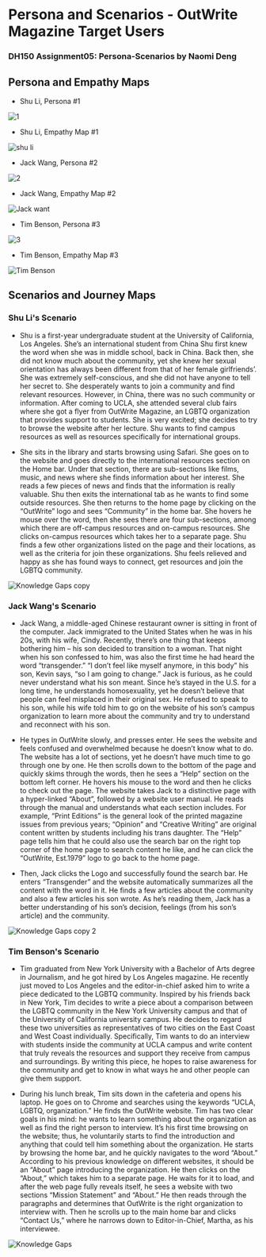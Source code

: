 # Persona and Scenarios - OutWrite Magazine Target Users

### DH150 Assignment05: Persona-Scenarios by Naomi Deng

## Persona and Empathy Maps

- Shu Li, Persona #1

![1](https://user-images.githubusercontent.com/59623164/74213187-fdf2e180-4c4c-11ea-8740-87e4dd5d6ba1.png)

- Shu Li, Empathy Map #1

![shu li](https://user-images.githubusercontent.com/59623164/74213270-47433100-4c4d-11ea-8efd-390406085ce1.jpeg)

- Jack Wang, Persona #2

![2](https://user-images.githubusercontent.com/59623164/74213331-85405500-4c4d-11ea-92c3-ffd7f800e184.png)

- Jack Wang, Empathy Map #2

![Jack want](https://user-images.githubusercontent.com/59623164/74213347-9a1ce880-4c4d-11ea-9337-07b5086cdafb.jpeg)

- Tim Benson, Persona #3

![3](https://user-images.githubusercontent.com/59623164/74213368-b28d0300-4c4d-11ea-8691-e5908d2d99d8.png)

- Tim Benson, Empathy Map #3

![Tim Benson](https://user-images.githubusercontent.com/59623164/74213378-c3d60f80-4c4d-11ea-9411-c87ed1d55acd.jpeg)

## Scenarios and Journey Maps

### Shu Li's Scenario

- Shu is a first-year undergraduate student at the University of California, Los Angeles. She’s an international student from China Shu first knew the word when she was in middle school, back in China. Back then, she did not know much about the community, yet she knew her sexual orientation has always been different from that of her female girlfriends’. She was extremely self-conscious, and she did not have anyone to tell her secret to. She desperately wants to join a community and find relevant resources. However, in China, there was no such community or information. After coming to UCLA, she attended several club fairs where she got a flyer from OutWrite Magazine, an LGBTQ organization that provides support to students. She is very excited; she decides to try to browse the website after her lecture. Shu wants to find campus resources as well as resources specifically for international groups. 

- She sits in the library and starts browsing using Safari. She goes on to the website and goes directly to the international resources section on the Home bar. Under that section, there are sub-sections like films, music, and news where she finds information about her interest. She reads a few pieces of news and finds that the information is really valuable. Shu then exits the international tab as he wants to find some outside resources. She then returns to the home page by clicking on the “OutWrite” logo and sees “Community” in the home bar. She hovers he mouse over the word, then she sees there are four sub-sections, among which there are off-campus resources and on-campus resources. She clicks on-campus resources which takes her to a separate page. Shu finds a few other organizations listed on the page and their locations, as well as the criteria for join these organizations. Shu feels relieved and happy as she has found ways to connect, get resources and join the LGBTQ community. 

![Knowledge Gaps copy](https://user-images.githubusercontent.com/59623164/74213604-df8de580-4c4e-11ea-9061-86017adc978e.png)

### Jack Wang's Scenario

- Jack Wang, a middle-aged Chinese restaurant owner is sitting in front of the computer. Jack immigrated to the United States when he was in his 20s, with his wife, Cindy. Recently, there’s one thing that keeps bothering him – his son decided to transition to a woman. That night when his son confessed to him, was also the first time he had heard the word “transgender.” “I don’t feel like myself anymore, in this body” his son, Kevin says, “so I am going to change.” Jack is furious, as he could never understand what his son meant. Since he’s stayed in the U.S. for a long time, he understands homosexuality, yet he doesn’t believe that people can feel misplaced in their original sex. He refused to speak to his son, while his wife told him to go on the website of his son’s campus organization to learn more about the community and try to understand and reconnect with his son. 

- He types in OutWrite slowly, and presses enter. He sees the website and feels confused and overwhelmed because he doesn’t know what to do. The website has a lot of sections, yet he doesn’t have much time to go through one by one. He then scrolls down to the bottom of the page and quickly skims through the words, then he sees a “Help” section on the bottom left corner. He hovers his mouse to the word and then he clicks to check out the page. The website takes Jack to a distinctive page with a hyper-linked “About”, followed by a website user manual. He reads through the manual and understands what each section includes. For example, “Print Editions” is the general look of the printed magazine issues from previous years; “Opinion” and “Creative Writing” are original content written by students including his trans daughter. The “Help” page tells him that he could also use the search bar on the right top corner of the home page to search content he like, and he can click the “OutWrite, Est.1979” logo to go back to the home page. 

- Then, Jack clicks the Logo and successfully found the search bar. He enters “Transgender” and the website automatically summarizes all the content with the word in it. He finds a few articles about the community and also a few articles his son wrote. As he’s reading them, Jack has a better understanding of his son’s decision, feelings (from his son’s article) and the community. 

![Knowledge Gaps copy 2](https://user-images.githubusercontent.com/59623164/74213499-5c6c8f80-4c4e-11ea-99ab-01f9b0138b9c.png)

### Tim Benson's Scenario 

- Tim graduated from New York University with a Bachelor of Arts degree in Journalism, and he got hired by Los Angeles magazine. He recently just moved to Los Angeles and the editor-in-chief asked him to write a piece dedicated to the LGBTQ community. Inspired by his friends back in New York, Tim decides to write a piece about a comparison between the LGBTQ community in the New York University campus and that of the University of California university campus. He decides to regard these two universities as representatives of two cities on the East Coast and West Coast individually. Specifically, Tim wants to do an interview with students inside the community at UCLA campus and write content that truly reveals the resources and support they receive from campus and surroundings. By writing this piece, he hopes to raise awareness for the community and get to know in what ways he and other people can give them support. 

- During his lunch break, Tim sits down in the cafeteria and opens his laptop. He goes on to Chrome and searches using the keywords “UCLA, LGBTQ, organization.” He finds the OutWrite website. Tim has two clear goals in his mind: he wants to learn something about the organization as well as find the right person to interview. It’s his first time browsing on the website; thus, he voluntarily starts to find the introduction and anything that could tell him something about the organization. He starts by browsing the home bar, and he quickly navigates to the word “About.” According to his previous knowledge on different websites, it should be an “About” page introducing the organization. He then clicks on the “About,” which takes him to a separate page. He waits for it to load, and after the web page fully reveals itself, he sees a website with two sections “Mission Statement” and “About.” He then reads through the paragraphs and determines that OutWrite is the right organization to interview with. Then he scrolls up to the main home bar and clicks “Contact Us,” where he narrows down to Editor-in-Chief, Martha, as his interviewee. 

![Knowledge Gaps](https://user-images.githubusercontent.com/59623164/74213766-8f635300-4c4f-11ea-952f-c589fe2f5ace.png)
